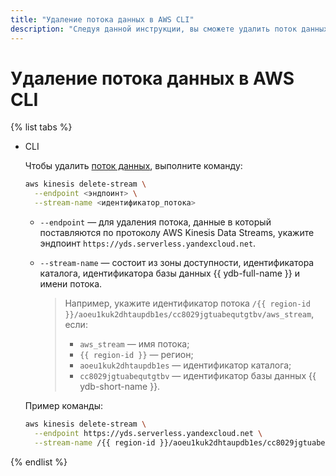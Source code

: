 ```yaml
---
title: "Удаление потока данных в AWS CLI"
description: "Следуя данной инструкции, вы сможете удалить поток данных в AWS CLI."
---
```


# Удаление потока данных в AWS CLI

{% list tabs %}

- CLI

  Чтобы удалить [поток данных](../../concepts/glossary.md#stream-concepts), выполните команду:

  ```bash
  aws kinesis delete-stream \
    --endpoint <эндпоинт> \
    --stream-name <идентификатор_потока>
  ```

  * `--endpoint` — для удаления потока, данные в который поставляются по протоколу AWS Kinesis Data Streams, укажите эндпоинт `https://yds.serverless.yandexcloud.net`.
  * `--stream-name` — состоит из зоны доступности, идентификатора каталога, идентификатора базы данных {{ ydb-full-name }} и имени потока.

     >Например, укажите идентификатор потока `/{{ region-id }}/aoeu1kuk2dhtaupdb1es/cc8029jgtuabequtgtbv/aws_stream`, если:
     >* `aws_stream` — имя потока;
     >* `{{ region-id }}` — регион;
     >* `aoeu1kuk2dhtaupdb1es` — идентификатор каталога;
     >* `cc8029jgtuabequtgtbv` — идентификатор базы данных {{ ydb-short-name }}.

  Пример команды:

  ```bash
  aws kinesis delete-stream \
    --endpoint https://yds.serverless.yandexcloud.net \
    --stream-name /{{ region-id }}/aoeu1kuk2dhtaupdb1es/cc8029jgtuabequtgtbv/aws_stream
  ```

{% endlist %}
